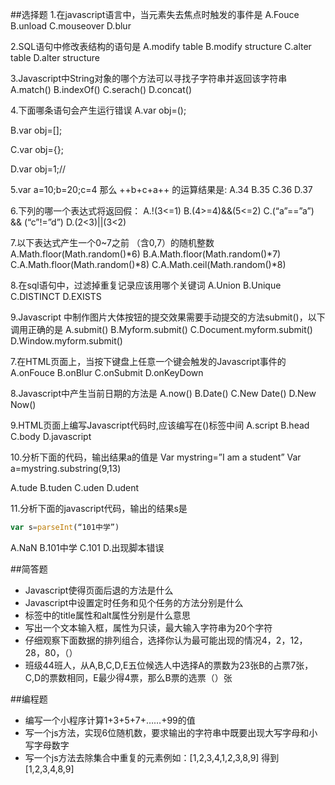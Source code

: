 ##选择题
1.在javascript语言中，当元素失去焦点时触发的事件是
A.Fouce 
B.unload 
C.mouseover 
D.blur

2.SQL语句中修改表结构的语句是
A.modify table 
B.modify structure 
C.alter table 
D.alter structure

3.Javascript中String对象的哪个方法可以寻找子字符串并返回该字符串
A.match() 
B.indexOf() 
C.serach() 
D.concat()

4.下面哪条语句会产生运行错误
A.var obj=();  

B.var obj=[];  

C.var obj={};  

D.var obj=1;//


5.var a=10;b=20;c=4 那么 ++b+c+a++ 的运算结果是:
A.34
B.35
C.36
D.37

6.下列的哪一个表达式将返回假：
A.!(3<=1)
B.(4>=4)&&(5<=2)
C.(“a”==”a”) && (“c”!=”d”)
D.(2<3)||(3<2)

7.以下表达式产生一个0~7之前 （含0,7）的随机整数
A.Math.floor(Math.random()*6)
B.A.Math.floor(Math.random()*7)
C.A.Math.floor(Math.random()*8)
C.A.Math.ceil(Math.random()*8)

8.在sql语句中，过滤掉重复记录应该用哪个关键词
A.Union
B.Unique
C.DISTINCT
D.EXISTS


9.Javascript 中制作图片大体按钮的提交效果需要手动提交的方法submit()，以下调用正确的是
A.submit()
B.Myform.submit()
C.Document.myform.submit()
D.Window.myform.submit()

7.在HTML页面上，当按下键盘上任意一个键会触发的Javascript事件的
A.onFouce
B.onBlur
C.onSubmit
D.onKeyDown

8.Javascript中产生当前日期的方法是
A.now()
B.Date()
C.New Date()
D.New Now()

9.HTML页面上编写Javascript代码时,应该编写在()标签中间
A.script
B.head
C.body
D.javascript

10.分析下面的代码，输出结果a的值是
Var mystring=”I am a student”
Var a=mystring.substring(9,13)

A.tude 
B.tuden 
C.uden 
D.udent

11.分析下面的javascript代码，输出的结果s是

```javascript
var s=parseInt(“101中学”)
```
A.NaN 
B.101中学 
C.101 
D.出现脚本错误

##简答题
* Javascript使得页面后退的方法是什么
* Javascript中设置定时任务和见个任务的方法分别是什么
* <img>标签中的title属性和alt属性分别是什么意思
* 写出一个文本输入框，属性为只读，最大输入字符串为20个字符
* 仔细观察下面数据的排列组合，选择你认为最可能出现的情况4，2，12，28，80，（）
* 班级44班人，从A,B,C,D,E五位候选人中选择A的票数为23张B的占票7张，C,D的票数相同，E最少得4票，那么B票的选票（）张

##编程题
* 编写一个小程序计算1+3+5+7+……+99的值
* 写一个js方法，实现6位随机数，要求输出的字符串中既要出现大写字母和小写字母数字
* 写一个js方法去除集合中重复的元素例如：[1,2,3,4,1,2,3,8,9] 得到[1,2,3,4,8,9]